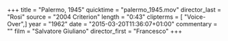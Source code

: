 +++
title = "Palermo, 1945"
quicktime = "palermo_1945.mov"
director_last = "Rosi"
source = "2004 Criterion"
length = "0:43"
clipterms = [ "Voice-Over",]
year = "1962"
date = "2015-03-20T11:36:07+01:00"
commentary = ""
film = "Salvatore Giuliano"
director_first = "Francesco"
+++
